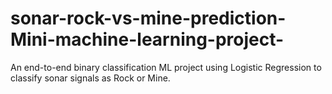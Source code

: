 # sonar-rock-vs-mine-prediction-Mini-machine-learning-project-
An end-to-end binary classification ML project using Logistic Regression to classify sonar signals as Rock or Mine.
